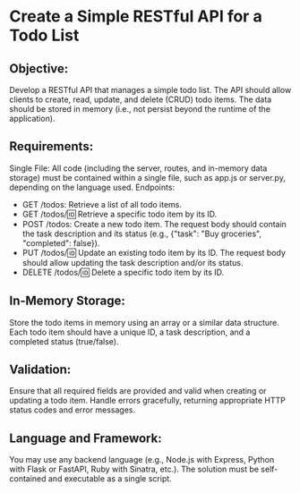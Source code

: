 # Create a Simple RESTful API for a Todo List

## Objective: 
Develop a RESTful API that manages a simple todo list. The API should allow clients to create, read, update, and delete (CRUD) todo items. The data should be stored in memory (i.e., not persist beyond the runtime of the application).

## Requirements:
Single File: All code (including the server, routes, and in-memory data storage) must be contained within a single file, such as app.js or server.py, depending on the language used.
Endpoints:
- GET /todos: Retrieve a list of all todo items.
- GET /todos/:id: Retrieve a specific todo item by its ID.
- POST /todos: Create a new todo item. The request body should contain the task description and its status (e.g., {"task": "Buy groceries", "completed": false}).
- PUT /todos/:id: Update an existing todo item by its ID. The request body should allow updating the task description and/or its status.
- DELETE /todos/:id: Delete a specific todo item by its ID.
## In-Memory Storage:
Store the todo items in memory using an array or a similar data structure.
Each todo item should have a unique ID, a task description, and a completed status (true/false).
## Validation:
Ensure that all required fields are provided and valid when creating or updating a todo item.
Handle errors gracefully, returning appropriate HTTP status codes and error messages.
## Language and Framework:
You may use any backend language (e.g., Node.js with Express, Python with Flask or FastAPI, Ruby with Sinatra, etc.).
The solution must be self-contained and executable as a single script.
